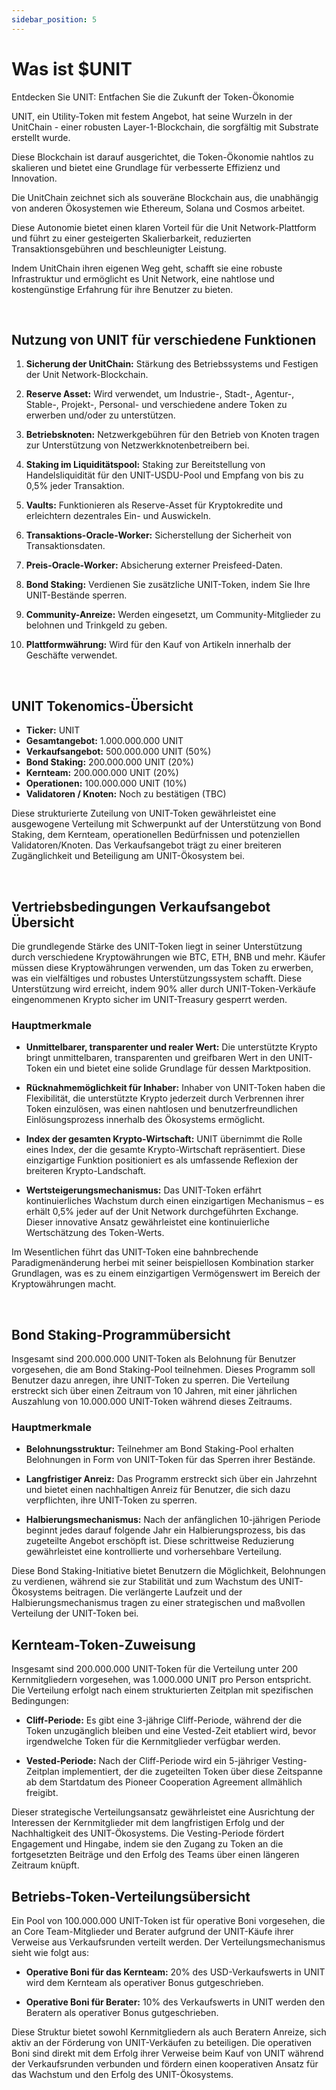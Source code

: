 ```yaml
---
sidebar_position: 5
---
```


# Was ist $UNIT

Entdecken Sie UNIT: Entfachen Sie die Zukunft der Token-Ökonomie

UNIT, ein Utility-Token mit festem Angebot, hat seine Wurzeln in der UnitChain - einer robusten Layer-1-Blockchain, die sorgfältig mit Substrate erstellt wurde.

Diese Blockchain ist darauf ausgerichtet, die Token-Ökonomie nahtlos zu skalieren und bietet eine Grundlage für verbesserte Effizienz und Innovation.

Die UnitChain zeichnet sich als souveräne Blockchain aus, die unabhängig von anderen Ökosystemen wie Ethereum, Solana und Cosmos arbeitet.

Diese Autonomie bietet einen klaren Vorteil für die Unit Network-Plattform und führt zu einer gesteigerten Skalierbarkeit, reduzierten Transaktionsgebühren und beschleunigter Leistung.

Indem UnitChain ihren eigenen Weg geht, schafft sie eine robuste Infrastruktur und ermöglicht es Unit Network, eine nahtlose und kostengünstige Erfahrung für ihre Benutzer zu bieten.

<br />

## Nutzung von UNIT für verschiedene Funktionen

1. **Sicherung der UnitChain:**
   Stärkung des Betriebssystems und Festigen der Unit Network-Blockchain.

2. **Reserve Asset:**
   Wird verwendet, um Industrie-, Stadt-, Agentur-, Stable-, Projekt-, Personal- und verschiedene andere Token zu erwerben und/oder zu unterstützen.

3. **Betriebsknoten:**
   Netzwerkgebühren für den Betrieb von Knoten tragen zur Unterstützung von Netzwerkknotenbetreibern bei.

4. **Staking im Liquiditätspool:**
   Staking zur Bereitstellung von Handelsliquidität für den UNIT-USDU-Pool und Empfang von bis zu 0,5% jeder Transaktion.

5. **Vaults:**
   Funktionieren als Reserve-Asset für Kryptokredite und erleichtern dezentrales Ein- und Auswickeln.

6. **Transaktions-Oracle-Worker:**
   Sicherstellung der Sicherheit von Transaktionsdaten.

7. **Preis-Oracle-Worker:**
   Absicherung externer Preisfeed-Daten.

8. **Bond Staking:**
   Verdienen Sie zusätzliche UNIT-Token, indem Sie Ihre UNIT-Bestände sperren.

9. **Community-Anreize:**
   Werden eingesetzt, um Community-Mitglieder zu belohnen und Trinkgeld zu geben.

10. **Plattformwährung:**
    Wird für den Kauf von Artikeln innerhalb der Geschäfte verwendet.

<br />

## UNIT Tokenomics-Übersicht

- **Ticker:** UNIT
- **Gesamtangebot:** 1.000.000.000 UNIT
- **Verkaufsangebot:** 500.000.000 UNIT (50%)
- **Bond Staking:** 200.000.000 UNIT (20%)
- **Kernteam:** 200.000.000 UNIT (20%)
- **Operationen:** 100.000.000 UNIT (10%)
- **Validatoren / Knoten:** Noch zu bestätigen (TBC)

Diese strukturierte Zuteilung von UNIT-Token gewährleistet eine ausgewogene Verteilung mit Schwerpunkt auf der Unterstützung von Bond Staking, dem Kernteam, operationellen Bedürfnissen und potenziellen Validatoren/Knoten. Das Verkaufsangebot trägt zu einer breiteren Zugänglichkeit und Beteiligung am UNIT-Ökosystem bei.

<br />

## Vertriebsbedingungen Verkaufsangebot Übersicht

Die grundlegende Stärke des UNIT-Token liegt in seiner Unterstützung durch verschiedene Kryptowährungen wie BTC, ETH, BNB und mehr. Käufer müssen diese Kryptowährungen verwenden, um das Token zu erwerben, was ein vielfältiges und robustes Unterstützungssystem schafft. Diese Unterstützung wird erreicht, indem 90% aller durch UNIT-Token-Verkäufe eingenommenen Krypto sicher im UNIT-Treasury gesperrt werden.

### Hauptmerkmale

- **Unmittelbarer, transparenter und realer Wert:**
  Die unterstützte Krypto bringt unmittelbaren, transparenten und greifbaren Wert in den UNIT-Token ein und bietet eine solide Grundlage für dessen Marktposition.

- **Rücknahmemöglichkeit für Inhaber:**
  Inhaber von UNIT-Token haben die Flexibilität, die unterstützte Krypto jederzeit durch Verbrennen ihrer Token einzulösen, was einen nahtlosen und benutzerfreundlichen Einlösungsprozess innerhalb des Ökosystems ermöglicht.

- **Index der gesamten Krypto-Wirtschaft:**
  UNIT übernimmt die Rolle eines Index, der die gesamte Krypto-Wirtschaft repräsentiert. Diese einzigartige Funktion positioniert es als umfassende Reflexion der breiteren Krypto-Landschaft.

- **Wertsteigerungsmechanismus:**
  Das UNIT-Token erfährt kontinuierliches Wachstum durch einen einzigartigen Mechanismus – es erhält 0,5% jeder auf der Unit Network durchgeführten Exchange. Dieser innovative Ansatz gewährleistet eine kontinuierliche Wertschätzung des Token-Werts.

Im Wesentlichen führt das UNIT-Token eine bahnbrechende Paradigmenänderung herbei mit seiner beispiellosen Kombination starker Grundlagen, was es zu einem einzigartigen Vermögenswert im Bereich der Kryptowährungen macht.

<br />

## Bond Staking-Programmübersicht

Insgesamt sind 200.000.000 UNIT-Token als Belohnung für Benutzer vorgesehen, die am Bond Staking-Pool teilnehmen. Dieses Programm soll Benutzer dazu anregen, ihre UNIT-Token zu sperren. Die Verteilung erstreckt sich über einen Zeitraum von 10 Jahren, mit einer jährlichen Auszahlung von 10.000.000 UNIT-Token während dieses Zeitraums.

### Hauptmerkmale

- **Belohnungsstruktur:**
  Teilnehmer am Bond Staking-Pool erhalten Belohnungen in Form von UNIT-Token für das Sperren ihrer Bestände.

- **Langfristiger Anreiz:**
  Das Programm erstreckt sich über ein Jahrzehnt und bietet einen nachhaltigen Anreiz für Benutzer, die sich dazu verpflichten, ihre UNIT-Token zu sperren.

- **Halbierungsmechanismus:**
  Nach der anfänglichen 10-jährigen Periode beginnt jedes darauf folgende Jahr ein Halbierungsprozess, bis das zugeteilte Angebot erschöpft ist. Diese schrittweise Reduzierung gewährleistet eine kontrollierte und vorhersehbare Verteilung.

Diese Bond Staking-Initiative bietet Benutzern die Möglichkeit, Belohnungen zu verdienen, während sie zur Stabilität und zum Wachstum des UNIT-Ökosystems beitragen. Die verlängerte Laufzeit und der Halbierungsmechanismus tragen zu einer strategischen und maßvollen Verteilung der UNIT-Token bei.

## Kernteam-Token-Zuweisung

Insgesamt sind 200.000.000 UNIT-Token für die Verteilung unter 200 Kernmitgliedern vorgesehen, was 1.000.000 UNIT pro Person entspricht. Die Verteilung erfolgt nach einem strukturierten Zeitplan mit spezifischen Bedingungen:

- **Cliff-Periode:**
  Es gibt eine 3-jährige Cliff-Periode, während der die Token unzugänglich bleiben und eine Vested-Zeit etabliert wird, bevor irgendwelche Token für die Kernmitglieder verfügbar werden.

- **Vested-Periode:**
  Nach der Cliff-Periode wird ein 5-jähriger Vesting-Zeitplan implementiert, der die zugeteilten Token über diese Zeitspanne ab dem Startdatum des Pioneer Cooperation Agreement allmählich freigibt.

Dieser strategische Verteilungsansatz gewährleistet eine Ausrichtung der Interessen der Kernmitglieder mit dem langfristigen Erfolg und der Nachhaltigkeit des UNIT-Ökosystems. Die Vesting-Periode fördert Engagement und Hingabe, indem sie den Zugang zu Token an die fortgesetzten Beiträge und den Erfolg des Teams über einen längeren Zeitraum knüpft.

## Betriebs-Token-Verteilungsübersicht

Ein Pool von 100.000.000 UNIT-Token ist für operative Boni vorgesehen, die an Core Team-Mitglieder und Berater aufgrund der UNIT-Käufe ihrer Verweise aus Verkaufsrunden verteilt werden. Der Verteilungsmechanismus sieht wie folgt aus:

- **Operative Boni für das Kernteam:**
  20% des USD-Verkaufswerts in UNIT wird dem Kernteam als operativer Bonus gutgeschrieben.

- **Operative Boni für Berater:**
  10% des Verkaufswerts in UNIT werden den Beratern als operativer Bonus gutgeschrieben.

Diese Struktur bietet sowohl Kernmitgliedern als auch Beratern Anreize, sich aktiv an der Förderung von UNIT-Verkäufen zu beteiligen. Die operativen Boni sind direkt mit dem Erfolg ihrer Verweise beim Kauf von UNIT während der Verkaufsrunden verbunden und fördern einen kooperativen Ansatz für das Wachstum und den Erfolg des UNIT-Ökosystems.
